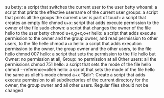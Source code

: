 su betty: a script that switches the current user to the user betty
whoami: a script that prints the effective username of the current user
groups: a script that prints all the groups the current user is part of
touch: a script that creates an empty file
chmod u+x: script that adds execute permission to the owner of the file
sudo chown: a script that changes the owner of the file hello to the user betty
chmod u+x,g+x,o+r hello: a script that adds execute permission to the owner and the group owner, and read permission to other users, to the file helle
chmod a+x hello: a script that adds execution permission to the owner, the group owner and the other users, to the file hello
chmod 007 hello: a script that sets the permission to the file hello but Owner: no permission at all, Group: no permission at all Other users: all the permissions
chmod 751 hello: a script that sets the mode of the file hello
chmod --reference=olleh hello:  a script that sets the mode of the file hello the same as olleh’s mode
chmod a+x "$dir": Create a script that adds execute permission to all subdirectories of the current directory for the owner, the group owner and all other users. Regular files should not be changed
